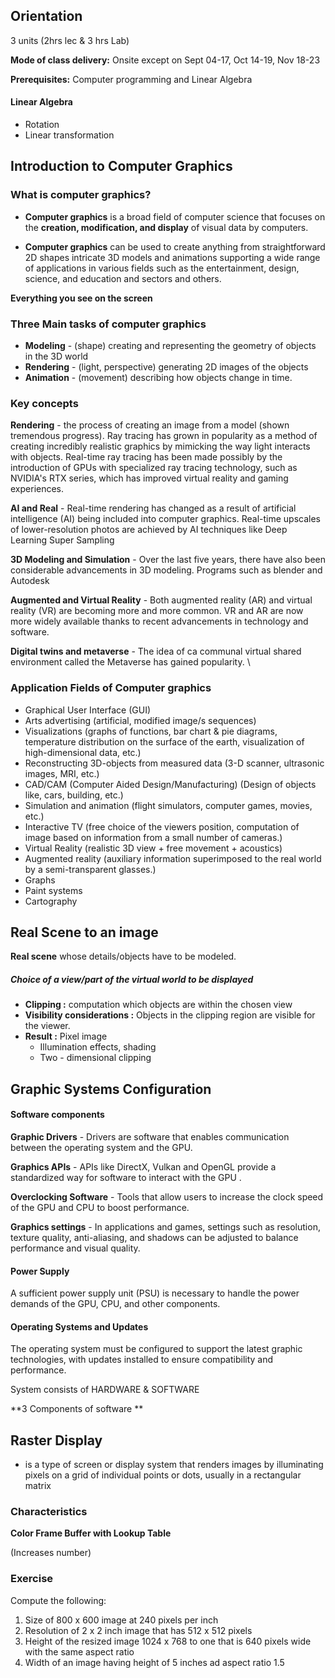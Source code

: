 

## Orientation 


3 units (2hrs lec & 3 hrs Lab)

**Mode of class delivery:** Onsite except on Sept 04-17, Oct 14-19, Nov 18-23

**Prerequisites:** Computer programming and Linear Algebra 


#### Linear Algebra
- Rotation
- Linear transformation 


## Introduction to Computer Graphics 

### What is computer graphics?

- **Computer graphics** is a broad field of computer science that focuses on the **creation, modification, and display** of visual data by computers. 

- **Computer graphics** can be used to create anything from straightforward 2D shapes intricate 3D models and animations supporting a wide range of applications in various fields such as the entertainment, design, science, and education and sectors and others. 


**Everything you see on the screen**


### Three Main tasks of computer graphics 

- **Modeling** - (shape) creating and representing the geometry of objects in the 3D world 
- **Rendering** - (light, perspective) generating 2D images of the objects 
- **Animation** - (movement) describing how objects change in time. 

### Key concepts 

**Rendering** - the process of creating an image from a model (shown tremendous progress). Ray tracing has grown in popularity as a method of creating incredibly realistic graphics by mimicking the way light interacts with objects. Real-time ray tracing has been made possibly by the introduction of GPUs with specialized ray tracing technology, such as NVIDIA's RTX series, which has improved virtual reality and gaming experiences. 

**AI and Real** - Real-time rendering has changed as a result of artificial intelligence (AI) being included into computer graphics. Real-time upscales of lower-resolution photos are achieved by AI techniques like Deep Learning Super Sampling 

**3D Modeling and Simulation** - Over the last five years, there have also been considerable advancements in 3D modeling. Programs such as blender and Autodesk 

**Augmented and Virtual Reality** - Both augmented reality (AR) and virtual reality (VR) are becoming more and more common. VR and AR are now more widely available thanks to recent advancements in technology and software.  

**Digital twins and metaverse** - The idea of ca communal virtual shared environment called the Metaverse  has gained popularity. \


### Application Fields of Computer graphics

- Graphical User Interface (GUI)
- Arts advertising (artificial, modified image/s sequences)
- Visualizations (graphs of functions, bar chart & pie diagrams, temperature distribution on the surface of the earth, visualization of high-dimensional data, etc.)
- Reconstructing 3D-objects from measured data (3-D scanner, ultrasonic images, MRI, etc.)
- CAD/CAM (Computer Aided Design/Manufacturing) (Design of objects like, cars, building, etc.)
- Simulation and animation (flight simulators, computer games, movies, etc.)
- Interactive TV (free choice of the viewers position, computation of image based on information from a small number of cameras.)
- Virtual Reality (realistic 3D view + free movement + acoustics)
- Augmented reality (auxiliary information superimposed to the real world by a semi-transparent glasses.)
- Graphs
- Paint systems
- Cartography 


## Real Scene to an image

**Real scene** whose details/objects have to be modeled. 
##### Choice of a view/part of the virtual world to be displayed 
- **Clipping :** computation which objects are within the chosen view
- **Visibility considerations :** Objects in the clipping region are visible for the viewer.
- **Result :** Pixel image
	- Illumination effects, shading 
	- Two - dimensional clipping 


## Graphic Systems Configuration 



#### Software components 

**Graphic Drivers** - Drivers are software that enables communication between the operating system and the GPU.

**Graphics APIs** - APIs like DirectX, Vulkan and OpenGL provide a standardized way for software to interact with the GPU . 

**Overclocking Software** - Tools that allow users to increase the clock speed of the GPU and CPU to boost performance. 

**Graphics settings** - In applications and games, settings such as resolution, texture quality, anti-aliasing, and shadows can be adjusted to balance performance and visual quality. 

#### Power Supply 

A sufficient power supply unit (PSU) is necessary to handle the power demands of the GPU, CPU, and other components. 

#### Operating Systems and Updates

The operating system must be configured to support the latest graphic technologies, with updates installed to ensure compatibility and performance. 


System consists of HARDWARE & SOFTWARE 

**3 Components of software **

## Raster Display 
- is a type of screen or display system that renders images by illuminating pixels on a grid of individual points or dots, usually in a rectangular matrix

### Characteristics 

**Color Frame Buffer with Lookup Table**

(Increases number)

### Exercise 

Compute the following: 

 1. Size of 800 x 600 image at 240 pixels per inch 
 2. Resolution of 2 x 2 inch image that has 512 x 512 pixels 
 3. Height of the resized image 1024 x 768 to one that is 640 pixels wide with the same aspect ratio 
 4. Width of an image having height of 5 inches ad aspect ratio 1.5 